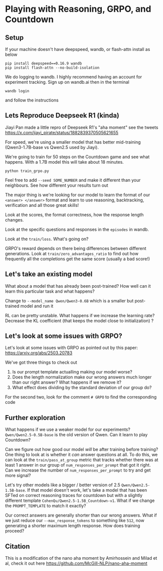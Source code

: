 # Playing with Reasoning, GRPO, and Countdown

## Setup

If your machine doesn't have deepspeed, wandb, or flash-attn install as below
```
pip install deepspeed==0.16.9 wandb
pip install flash-attn --no-build-isolation
```

We do logging to wandb. I highly recommend having an account for experiment tracking. Sign up on wandb.ai then in the terminal

```
wandb login
```

and follow the instructions

## Lets Reproduce Deepseek R1 (kinda) 

Jiayi Pan made a little repro of Deepseek R1's "aha moment" see the tweets https://x.com/jiayi_pirate/status/1882839370505621655

For speed, we're using a smaller model that has better mid-training (Qwen3-1.7B-base vs Qwen2.5 used by Jiayi).

We're going to train for 50 steps on the Countdown game and see what happens. With a 1.7B model this will take about 18 minutes.

```
python train_grpo.py 
```

Feel free to add `--seed SOME_NUMBER` and make it different than your neighbours. See how different your results turn out

The major thing is we're looking for our model to learn the format of our `<answer> </answer>` format and learn to use reasoning, backtracking, verification and all those great skills!

Look at the scores, the format correctness, how the response length changes.

Look at the specific questions and responses in the `episodes` in wandb.

Look at the `train/loss`. What's going on?

GRPO's reward depends on there being differences between different generations. Look at `train/zero_advantages_ratio` to find out how frequently all the completions get the same score (usually a bad score!)

## Let's take an existing model

What about a model that has already been post-trained? How well can it learn this particular task and what happens?

Change to `--model_name Qwen/Qwen3-0.6B` which is a smaller but post-trained model and run it

RL can be pretty unstable. What happens if we increase the learning rate? Decrease the KL coefficient (that keeps the model close to initialization) ?

## Let's look at some issues with GRPO?

Let's look at some issues with GRPO as pointed out by this paper: https://arxiv.org/abs/2503.20783

We've got three things to check out
1. Is our prompt template actualling making our model worse?
2. Does the length normalization make our wrong answers much longer than our right answer? What happens if we remove it?
3. What effect does dividing by the standard deviation of our group do?

For the second two, look for the comment `# GRPO` to find the corresponding code

## Further exploration

What happens if we use a weaker model for our experiments? `Qwen/Qwen2.5-0.5B-base` is the old version of Qwen. Can it learn to play Countdown?

Can we figure out how good our model *will* be after training before training? One thing to look at is whether it *can* answer questions at all.
To do this, we can look at the `train/pass_at_group` metric that tracks whether there was at least 1 answer in our group of `num_responses_per_prompt` that got it right. Can we increase the number of `num_responses_per_prompt` to try and get more signal?

Let's try other models like a bigger / better version of 2.5 `Qwen/Qwen2.5-1.5B-base`. If that model doesn't work, let's take a model that has been SFTed on correct reasoning traces for countdown but with a slightly different template `CohenQu/Qwen2.5-1.5B_Countdown-v1`. What if we change the `PROMPT_TEMPLATE` to match it exactly?

Our correct answers are generally shorter than our wrong answers. What if we just reduce our `--max_response_tokens` to something like `512`, now generating a shorter maximum length response. How does training proceed?

## Citation

This is a modification of the nano aha moment by Amirhossein and Milad et al, check it out here https://github.com/McGill-NLP/nano-aha-moment
